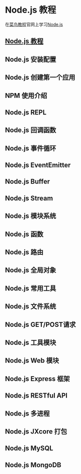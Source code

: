 # Node.js 教程
在[菜鸟教程](https://www.runoob.com/)官网上学习[Node.js](https://nodejs.org/)

## [Node.js 教程](https://www.runoob.com/nodejs/nodejs-tutorial.html)

## Node.js 安装配置

## Node.js 创建第一个应用

## NPM 使用介绍

## Node.js REPL

## Node.js 回调函数

## Node.js 事件循环

## Node.js EventEmitter

## Node.js Buffer

## Node.js Stream

## Node.js 模块系统

## Node.js 函数

## Node.js 路由

## Node.js 全局对象

## Node.js 常用工具

## Node.js 文件系统

## Node.js GET/POST请求

## Node.js 工具模块

## Node.js Web 模块

## Node.js Express 框架

## Node.js RESTful API

## Node.js 多进程

## Node.js JXcore 打包

## Node.js MySQL

## Node.js MongoDB
